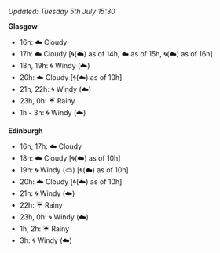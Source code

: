 *Updated: Tuesday 5th July 15:30*

**Glasgow**

* 16h: :cloud: Cloudy
* 17h: :cloud: Cloudy [:cyclone:(:cloud:) as of 14h, :cloud: as of 15h, :cyclone:(:cloud:) as of 16h]
* 18h, 19h: :cyclone: Windy (:cloud:)
* 20h: :cloud: Cloudy [:cyclone:(:cloud:) as of 10h]
* 21h, 22h: :cyclone: Windy (:cloud:)
* 23h, 0h: :umbrella: Rainy
* 1h - 3h: :cyclone: Windy (:cloud:)

**Edinburgh**

* 16h, 17h: :cloud: Cloudy
* 18h: :cloud: Cloudy [:cyclone:(:cloud:) as of 10h]
* 19h: :cyclone: Windy (:partly_sunny:) [:cyclone:(:cloud:) as of 10h]
* 20h: :cloud: Cloudy [:cyclone:(:cloud:) as of 10h]
* 21h: :cyclone: Windy (:cloud:)
* 22h: :umbrella: Rainy
* 23h, 0h: :cyclone: Windy (:cloud:)
* 1h, 2h: :umbrella: Rainy
* 3h: :cyclone: Windy (:cloud:)
